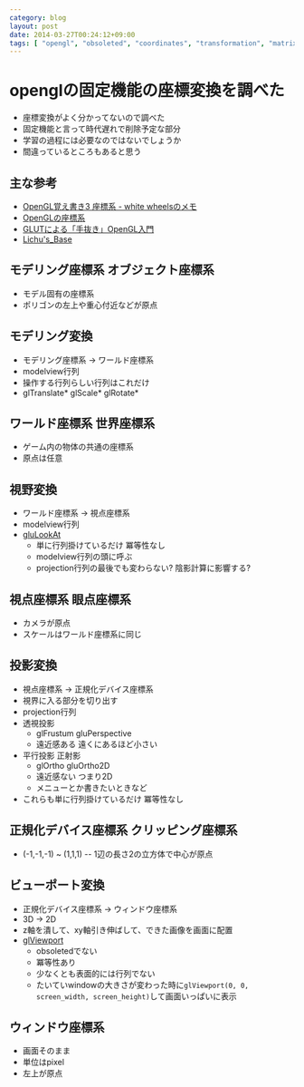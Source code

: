 ```yaml
---
category: blog
layout: post
date: 2014-03-27T00:24:12+09:00
tags: [ "opengl", "obsoleted", "coordinates", "transformation", "matrix", "sharder", "c", "c++" ]
---
```


# openglの固定機能の座標変換を調べた

-   座標変換がよく分かってないので調べた
-   固定機能と言って時代遅れで削除予定な部分
-   学習の過程には必要なのではないでしょうか
-   間違っているところもあると思う

<!-- more -->

## 主な参考
-   [OpenGL覚え書き3 座標系 - white wheelsのメモ](http://d.hatena.ne.jp/white_wheels/20100405/p1)
-   [OpenGLの座標系](http://oshiro.bpe.es.osaka-u.ac.jp/people/staff/imura/computer/OpenGL/coordinates/disp_content)
-   [GLUTによる「手抜き」OpenGL入門](http://www.wakayama-u.ac.jp/~tokoi/opengl/libglut.html)
-   [Lichu's_Base](http://homepage3.nifty.com/li-chu/OpenGL/OpenGL04.html)

## モデリング座標系 オブジェクト座標系
-   モデル固有の座標系
-   ポリゴンの左上や重心付近などが原点

## モデリング変換
-   モデリング座標系 -> ワールド座標系
-   modelview行列
-   操作する行列らしい行列はこれだけ
-   glTranslate\* glScale\* glRotate\*

## ワールド座標系 世界座標系
-   ゲーム内の物体の共通の座標系
-   原点は任意

## 視野変換
-   ワールド座標系 -> 視点座標系
-   modelview行列
-   [gluLookAt](https://www.opengl.org/sdk/docs/man2/xhtml/gluLookAt.xml)
    -   単に行列掛けているだけ 冪等性なし
    -   modelview行列の頭に呼ぶ
    -   projection行列の最後でも変わらない? 陰影計算に影響する?

## 視点座標系 眼点座標系
-   カメラが原点
-   スケールはワールド座標系に同じ

## 投影変換
-   視点座標系 -> 正規化デバイス座標系
-   視界に入る部分を切り出す
-   projection行列
-   透視投影
    -   glFrustum gluPerspective
    -   遠近感ある 遠くにあるほど小さい
-   平行投影 正射影
    -   glOrtho gluOrtho2D
    -   遠近感ない つまり2D
    -   メニューとか書きたいときなど
-   これらも単に行列掛けているだけ 冪等性なし

## 正規化デバイス座標系 クリッピング座標系
-   (-1,-1,-1) ~ (1,1,1) -- 1辺の長さ2の立方体で中心が原点

## ビューポート変換
-   正規化デバイス座標系 -> ウィンドウ座標系
-   3D -> 2D
-   z軸を潰して、xy軸引き伸ばして、できた画像を画面に配置
-   [glViewport](https://www.opengl.org/sdk/docs/man/html/glViewport.xhtml)
    -   obsoletedでない
    -   冪等性あり
    -   少なくとも表面的には行列でない
    -   たいていwindowの大きさが変わった時に`glViewport(0, 0, screen_width, screen_height)`して画面いっぱいに表示

## ウィンドウ座標系
-   画面そのまま
-   単位はpixel
-   左上が原点

